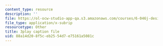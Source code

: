 ```yaml
---
content_type: resource
description: ''
file: https://ol-ocw-studio-app-qa.s3.amazonaws.com/courses/6-046j-design-and-analysis-of-algorithms-spring-2015/88a14d208f5ceb2554d7e75161a5081c_tKwnms5iRBU.srt
file_type: application/x-subrip
resourcetype: Other
title: 3play caption file
uid: 88a14d20-8f5c-eb25-54d7-e75161a5081c
---
```


